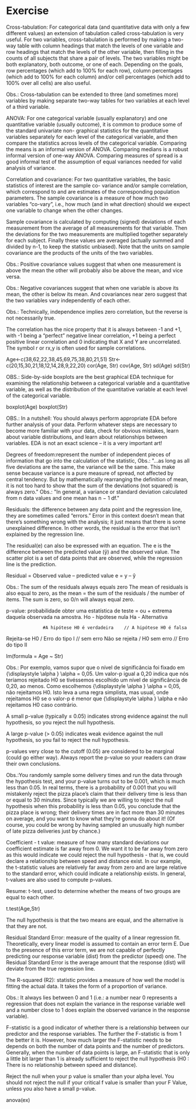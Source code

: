# Exercise

Cross-tabulation: For categorical data (and quantitative data with only a few different values) an extension
of tabulation called cross-tabulation is very useful. For two variables, cross-tabulation is
performed by making a two-way table with column headings that match the levels of one variable
and row headings that match the levels of the other variable, then filling in the counts of all
subjects that share a pair of levels. The two variables might be both explanatory, both outcome,
or one of each. Depending on the goals, row percentages (which add to 100% for each row),
column percentages (which add to 100% for each column) and/or cell percentages (which add to
100% over all cells) are also useful.

Obs.: Cross-tabulation can be extended to three (and sometimes more) variables by making separate
two-way tables for two variables at each level of a third variable.

ANOVA: For one categorical variable (usually explanatory) and one quantitative variable (usually outcome),
it is common to produce some of the standard univariate non- graphical statistics for the
quantitative variables separately for each level of the categorical variable, and then compare the
statistics across levels of the categorical variable. Comparing the means is an informal version
of ANOVA. Comparing medians is a robust informal version of one-way ANOVA. Comparing
measures of spread is a good informal test of the assumption of equal variances needed for valid
analysis of variance.

Correlation and covariance: For two quantitative variables, the basic statistics of interest are the sample co- variance and/or
sample correlation, which correspond to and are estimates of the corresponding population
parameters. The sample covariance is a measure of how much two variables “co-vary”, i.e., how
much (and in what direction) should we expect one variable to change when the other changes.

Sample covariance is calculated by computing (signed) deviations of each
measurement from the average of all measurements for that variable. Then
the deviations for the two measurements are multiplied together separately for
each subject. Finally these values are averaged (actually summed and divided by
n-1, to keep the statistic unbiased). Note that the units on sample covariance are
the products of the units of the two variables.

Obs.: Positive covariance values suggest that when one measurement is above the mean the other
will probably also be above the mean, and vice versa. 

Obs.: Negative covariances suggest that when one variable is above its mean, the other is below its mean. And covariances near zero suggest that the two variables vary independently of each other.

Obs.: Technically, independence implies zero correlation, but the reverse is not necessarily true.

The correlation has the nice property that it is always between -1 and +1, with -1 being a “perfect” negative
linear correlation, +1 being a perfect positive linear correlation and 0 indicating that X and Y
are uncorrelated. The symbol r or rx,y is often used for sample correlations.

Age<-c(38,62,22,38,45,69,75,38,80,21,51)
Str<-c(20,15,30,21,18,12,14,28,9,22,20)
cor(Age, Str)
cov(Age, Str)
sd(Age)
sd(Str)

OBS.: Side-by-side boxplots are the best graphical EDA technique for examining the relationship between a categorical variable and a
quantitative variable, as well as the distribution of the quantitative variable at each level of the categorical variable.

boxplot(Age)
boxplot(Str)

OBS.: In a nutshell: You should always perform appropriate EDA before further analysis of your data. Perform whatever steps are necessary to become more familiar with your data, check for obvious mistakes, learn about variable distributions, and learn about relationships between variables. EDA is not an exact science – it is a very important art!

Degrees of freedom:represent the number of independent pieces of information that go into the calculation of the statistic,
Obs.: "...as long as all five deviations are the same, the variance will be the same. This make sense because variance is a pure measure of spread, not affected by central tendency. But by mathematically rearranging the definition of mean, it is not too hard to show that the sum of the deviations (not squared) is always zero."
Obs.: "In general, a variance or standard deviation calculated from n data values and one mean has n − 1 df."

Residuals: the difference between any data point and the regression line, they are sometimes called “errors.” Error in this context doesn’t mean that there’s something wrong with the analysis; it just means that there is some unexplained difference. In other words, the residual is the error that isn’t explained by the regression line.

The residual(e) can also be expressed with an equation. The e is the difference between the predicted value (ŷ) and the observed value. The scatter plot is a set of data points that are observed, while the regression line is the prediction.

Residual = Observed value – predicted value
         e = y – ŷ
         
Obs.: The sum of the residuals always equals zero
      The mean of residuals is also equal to zero, as the mean = the sum of the residuals / the number of items. The sum is zero, so 0/n will always equal zero.
      
 p-value: probabilidade obter uma estatística de teste = ou + extrema daquela observada na amostra. 
 Ho - hipótese nula
 Ha - Alternativa
 
                  #A hipótese H0 é verdadeira	 // A hipótese H0 é falsa
Rejeita-se H0	 /  Erro do tipo I	            //  sem erro
Não se rejeita /  H0	sem erro	              //  Erro do tipo II

lm(formula = Age ~ Str)

Obs.: Por exemplo, vamos supor que o nível de significância foi fixado em {\displaystyle \alpha } \alpha = 0,05. Um valor-p igual a 0,20 indica que nós teríamos rejeitado H0 se tivéssemos escolhido um nível de significância de 0,20, ao menos. Como escolhemos {\displaystyle \alpha } \alpha = 0,05, não rejeitamos H0. Isto leva a uma regra simplista, mas usual, onde rejeitamos H0 se o valor-p é menor que {\displaystyle \alpha } \alpha e não rejeitamos H0 caso contrário.

A small p-value (typically ≤ 0.05) indicates strong evidence against the null hypothesis, so you reject the null hypothesis.

A large p-value (> 0.05) indicates weak evidence against the null hypothesis, so you fail to reject the null hypothesis.

p-values very close to the cutoff (0.05) are considered to be marginal (could go either way). Always report the p-value so your readers can draw their own conclusions.

Obs.:You randomly sample some delivery times and run the data through the hypothesis test, and your p-value turns out to be 0.001, which is much less than 0.05. In real terms, there is a probability of 0.001 that you will mistakenly reject the pizza place’s claim that their delivery time is less than or equal to 30 minutes. Since typically we are willing to reject the null hypothesis when this probability is less than 0.05, you conclude that the pizza place is wrong; their delivery times are in fact more than 30 minutes on average, and you want to know what they’re gonna do about it! (Of course, you could be wrong by having sampled an unusually high number of late pizza deliveries just by chance.)

Coefficient - t value: measure of how many standard deviations our coefficient estimate is far away from 0. We want it to be far away from zero as this would indicate we could reject the null hypothesis - that is, we could declare a relationship between speed and distance exist. In our example, the t-statistic values are relatively far away from zero and are large relative to the standard error, which could indicate a relationship exists. In general, t-values are also used to compute p-values.

Resume: t-test, used to determine whether the means of two groups are equal to each other.

t.test(Age,Str)


The null hypothesis is that the two means are equal, and the alternative is that they are not. 

Residual Standard Error: measure of the quality of a linear regression fit. Theoretically, every linear model is assumed to contain an error term E. Due to the presence of this error term, we are not capable of perfectly predicting our response variable (dist) from the predictor (speed) one. The Residual Standard Error is the average amount that the response (dist) will deviate from the true regression line.

The R-squared (R2): statistic provides a measure of how well the model is fitting the actual data. It takes the form of a proportion of variance.

Obs.: It always lies between 0 and 1 (i.e.: a number near 0 represents a regression that does not explain the variance in the response variable well and a number close to 1 does explain the observed variance in the response variable). 

F-statistic is a good indicator of whether there is a relationship between our predictor and the response variables. The further the F-statistic is from 1 the better it is. However, how much larger the F-statistic needs to be depends on both the number of data points and the number of predictors. Generally, when the number of data points is large, an F-statistic that is only a little bit larger than 1 is already sufficient to reject the null hypothesis (H0 : There is no relationship between speed and distance). 

Reject the null when your p value is smaller than your alpha level. You should not reject the null if your critical f value is smaller than your F Value, unless you also have a small p-value.

anova(ex)
